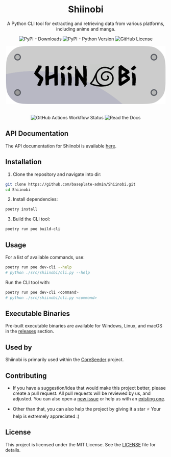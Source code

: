 <div align="center">
  
<h1>Shiinobi</h1>
<p>A Python CLI tool for extracting and retrieving data from various platforms, <br> including anime and manga.</p>

![PyPI - Downloads](https://img.shields.io/pypi/dm/Shiinobi?style=flat-square&color=%23B8B8C4)
![PyPI - Python Version](https://img.shields.io/pypi/pyversions/Shiinobi?style=flat-square&color=%23B8B8C4)
![GitHub License](https://img.shields.io/github/license/baseplate-admin/Shiinobi?style=flat-square&color=%23B8B8C4)

<!-- <img src="https://github.com/user-attachments/assets/3af4e30b-901c-46d7-b7de-077b14204392" style="width: 500px; height: auto;"> -->
<img src="./assets/shiinobi.png" style="width: 500px; height: auto;">

<br>
<br>

![GitHub Actions Workflow Status](https://img.shields.io/github/actions/workflow/status/baseplate-admin/Shiinobi/CI.yaml?style=for-the-badge&color=%23B8B8C4)
![Read the Docs](https://img.shields.io/readthedocs/shiinobi?style=for-the-badge&color=%23B8B8C4)

</div>

## API Documentation

The API documentation for Shiinobi is available [here](https://shiinobi.readthedocs.io/).

## Installation

1. Clone the repository and navigate into dir:

```bash
git clone https://github.com/baseplate-admin/Shiinobi.git
cd Shiinobi
```

2. Install dependencies:

```bash
poetry install
```

3. Build the CLI tool:

```bash
poetry run poe build-cli
```

## Usage

For a list of available commands, use:

```bash
poetry run poe dev-cli --help
# python ./src/shiinobi/cli.py --help
```

Run the CLI tool with:

```bash
poetry run poe dev-cli <command>
# python ./src/shiinobi/cli.py <command>
```

## Executable Binaries

Pre-built executable binaries are available for Windows, Linux, and macOS in the [releases](https://github.com/baseplate-admin/Shiinobi/releases) section.

## Used by

Shiinobi is primarily used within the [CoreSeeder](https://github.com/coreproject-moe/CoreProject/tree/master/seeder) project.

## Contributing

-   If you have a suggestion/idea that would make this project better, please create a pull request. All pull requests will be reviewed by us, and adjusted.
    You can also open a [new issue](https://github.com/baseplate-admin/Shiinobi/issues/new) or help us with an [existing one](https://github.com/baseplate-admin/Shiinobi/issues/).

-   Other than that, you can also help the project by giving it a star ⭐ Your help is extremely appreciated :)

## License

This project is licensed under the MIT License. See the [LICENSE](https://github.com/baseplate-admin/Shiinobi/blob/master/LICENSE) file for details.
